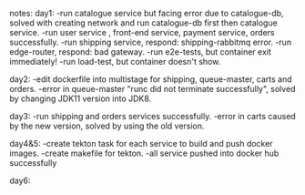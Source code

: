 notes:
day1:
-run catalogue service but facing error due to catalogue-db, solved with creating network and run catalogue-db first then catalogue service.
-run user service , front-end service, payment service, orders successfully.
-run shipping service, respond: shipping-rabbitmq error.
-run edge-router, respond: bad gateway.
-run e2e-tests, but container exit immediately!
-run load-test, but container doesn't show.

day2:
-edit dockerfile into multistage for shipping, queue-master, carts and orders.
-error in queue-master "runc did not terminate successfully", solved by changing JDK11 version into JDK8.

day3:
-run shipping and orders services successfully.
-error in carts caused by the new version, solved by using the old version.

day4&5:
-create tekton task for each service to build and push docker images.
-create makefile for tekton.
-all service pushed into docker hub successfully

day6:

